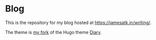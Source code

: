 # Blog

This is the repository for my blog hosted at https://jamesatk.in/writing/.

The theme is [my fork](https://github.com/jamesalexatkin/hugo-theme-diary/tree/main) of the Hugo theme [Diary](https://github.com/AmazingRise/hugo-theme-diary).

